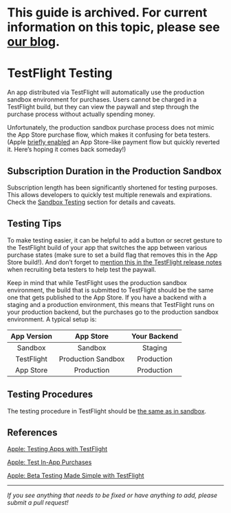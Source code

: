 # This guide is archived. For current information on this topic, please see [our blog](https://www.revenuecat.com/blog/engineering/the-ultimate-guide-to-subscription-testing-on-ios/).

# TestFlight Testing

An app distributed via TestFlight will automatically use the production sandbox environment for purchases. Users cannot be charged in a TestFlight build, but they can view the paywall and step through the purchase process without actually spending money.

Unfortunately, the production sandbox purchase process does not mimic the App Store purchase flow, which makes it confusing for beta testers. (Apple [briefly enabled](https://twitter.com/revenuecat/status/1220024020654907392?s=21) an App Store-like payment flow but quickly reverted it. Here’s hoping it comes back someday!)

## Subscription Duration in the Production Sandbox

Subscription length has been significantly shortened for testing purposes. This allows developers to quickly test multiple renewals and expirations. Check the [Sandbox Testing](https://github.com/RevenueCat/iOS-Subscription-Testing/blob/master/basics/sandbox.md#subscription-duration-in-the-developer-sandbox) section for details and caveats.

## Testing Tips

To make testing easier, it can be helpful to add a button or secret gesture to the TestFlight build of your app that switches the app between various purchase states (make sure to set a build flag that removes this in the App Store build!). And don’t forget to [mention this in the TestFlight release notes](https://github.com/RevenueCat/iOS-Subscription-Testing/blob/master/additional/testflight.md) when recruiting beta testers to help test the paywall.

Keep in mind that while TestFlight uses the production sandbox environment, the build that is submitted to TestFlight should be the same one that gets published to the App Store. If you have a backend with a staging and a production environment, this means that TestFlight runs on your production backend, but the purchases go to the production sandbox environment. A typical setup is: 

| App Version | App Store | Your Backend |
| :-------------: | :-------------: | :-----: |
| Sandbox | Sandbox | Staging |
| TestFlight | Production Sandbox | Production |
| App Store | Production | Production |

## Testing Procedures

The testing procedure in TestFlight should be [the same as in sandbox](https://github.com/RevenueCat/iOS-Subscription-Testing/blob/master/basics/sandbox.md#testing-procedures).

## References

[Apple: Testing Apps with TestFlight](https://testflight.apple.com)

[Apple: Test In-App Purchases](https://help.apple.com/app-store-connect/#/dev7e89e149d)

[Apple: Beta Testing Made Simple with TestFlight](https://developer.apple.com/testflight/)


___________________________________________________________________
_If you see anything that needs to be fixed or have anything to add, please submit a pull request!_
